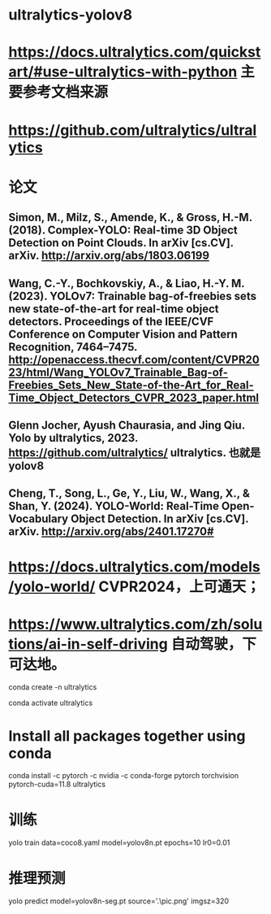 # ultralytics-yolov8

# https://docs.ultralytics.com/quickstart/#use-ultralytics-with-python  主要参考文档来源
# https://github.com/ultralytics/ultralytics

# 论文
## 
## Simon, M., Milz, S., Amende, K., & Gross, H.-M. (2018). Complex-YOLO: Real-time 3D Object Detection on Point Clouds. In arXiv [cs.CV]. arXiv. http://arxiv.org/abs/1803.06199
## Wang, C.-Y., Bochkovskiy, A., & Liao, H.-Y. M. (2023). YOLOv7: Trainable bag-of-freebies sets new state-of-the-art for real-time object detectors. Proceedings of the IEEE/CVF Conference on Computer Vision and Pattern Recognition, 7464–7475. http://openaccess.thecvf.com/content/CVPR2023/html/Wang_YOLOv7_Trainable_Bag-of-Freebies_Sets_New_State-of-the-Art_for_Real-Time_Object_Detectors_CVPR_2023_paper.html
## Glenn Jocher, Ayush Chaurasia, and Jing Qiu. Yolo by ultralytics, 2023. https://github.com/ultralytics/ ultralytics. 也就是yolov8
## Cheng, T., Song, L., Ge, Y., Liu, W., Wang, X., & Shan, Y. (2024). YOLO-World: Real-Time Open-Vocabulary Object Detection. In arXiv [cs.CV]. arXiv. http://arxiv.org/abs/2401.17270#

# https://docs.ultralytics.com/models/yolo-world/                        CVPR2024，上可通天；
# https://www.ultralytics.com/zh/solutions/ai-in-self-driving            自动驾驶，下可达地。

conda create -n ultralytics

conda activate ultralytics

# Install all packages together using conda
conda install -c pytorch -c nvidia -c conda-forge pytorch torchvision pytorch-cuda=11.8 ultralytics

# 训练
yolo train data=coco8.yaml model=yolov8n.pt epochs=10 lr0=0.01

# 推理预测
yolo predict model=yolov8n-seg.pt source='.\pic.png'  imgsz=320